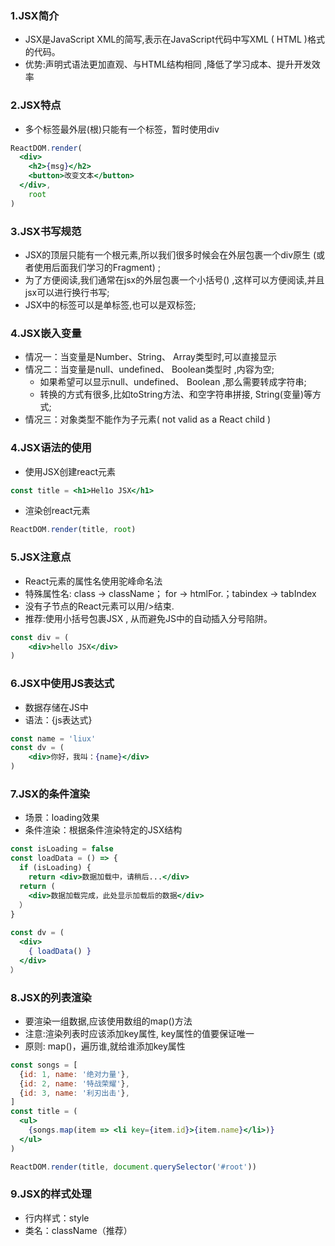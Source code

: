 ### 1.JSX简介

- JSX是JavaScript XML的简写,表示在JavaScript代码中写XML ( HTML )格式的代码。
- 优势:声明式语法更加直观、与HTML结构相同 ,降低了学习成本、提升开发效率

### 2.JSX特点

- 多个标签最外层(根)只能有一个标签，暂时使用div

```jsx
ReactDOM.render(
  <div>
    <h2>{msg}</h2>
    <button>改变文本</button>
  </div>, 
	root
)
```

### 3.JSX书写规范

- JSX的顶层只能有一个根元素,所以我们很多时候会在外层包裹一个div原生 (或者使用后面我们学习的Fragment) ;
- 为了方便阅读,我们通常在jsx的外层包裹一个小括号() ,这样可以方便阅读,并且jsx可以进行换行书写;
- JSX中的标签可以是单标签,也可以是双标签;

### 4.JSX嵌入变量

- 情况一：当变量是Number、String、 Array类型时,可以直接显示
- 情况二：当变量是null、undefined、 Boolean类型时 ,内容为空;
  - 如果希望可以显示null、undefined、 Boolean ,那么需要转成字符串;
  - 转换的方式有很多,比如toString方法、和空字符串拼接, String(变量)等方式;
- 情况三：对象类型不能作为子元素( not valid as a React child )

### 4.JSX语法的使用

- 使用JSX创建react元素

```jsx
const title = <h1>Hel1o JSX</h1>
```

- 渲染创react元素

```jsx
ReactDOM.render(title, root)
```

### 5.JSX注意点

- React元素的属性名使用驼峰命名法
- 特殊属性名: class -> className； for -> htmlFor.；tabindex -> tabIndex 
- 没有子节点的React元素可以用/>结束.
- 推荐:使用小括号包裹JSX , 从而避免JS中的自动插入分号陷阱。

```jsx
const div = (
	<div>hello JSX</div>
)
```

### 6.JSX中使用JS表达式

- 数据存储在JS中
- 语法：{js表达式}

```jsx
const name = 'liux'
const dv = (
	<div>你好，我叫：{name}</div>
)
```

### 7.JSX的条件渲染

- 场景：loading效果
- 条件渲染：根据条件渲染特定的JSX结构

```jsx
const isLoading = false
const loadData = () => {
  if (isLoading) {
  	return <div>数据加载中，请稍后...</div>
  return (
  	<div>数据加载完成，此处显示加载后的数据</div>
  ）
}
  
const dv = (
  <div>
  	{ loadData() }
  </div>
）
```

### 8.JSX的列表渲染

- 要渲染一组数据,应该使用数组的map()方法
- 注意:渲染列表时应该添加key属性, key属性的值要保证唯一
- 原则: map()，遍历谁,就给谁添加key属性

```jsx
const songs = [
  {id: 1, name: '绝对力量'},
  {id: 2, name: '特战荣耀'},
  {id: 3, name: '利刃出击'},
]
const title = (
  <ul>
    {songs.map(item => <li key={item.id}>{item.name}</li>)}
  </ul>
)

ReactDOM.render(title, document.querySelector('#root'))
```

### 9.JSX的样式处理

- 行内样式：style
- 类名：className（推荐）